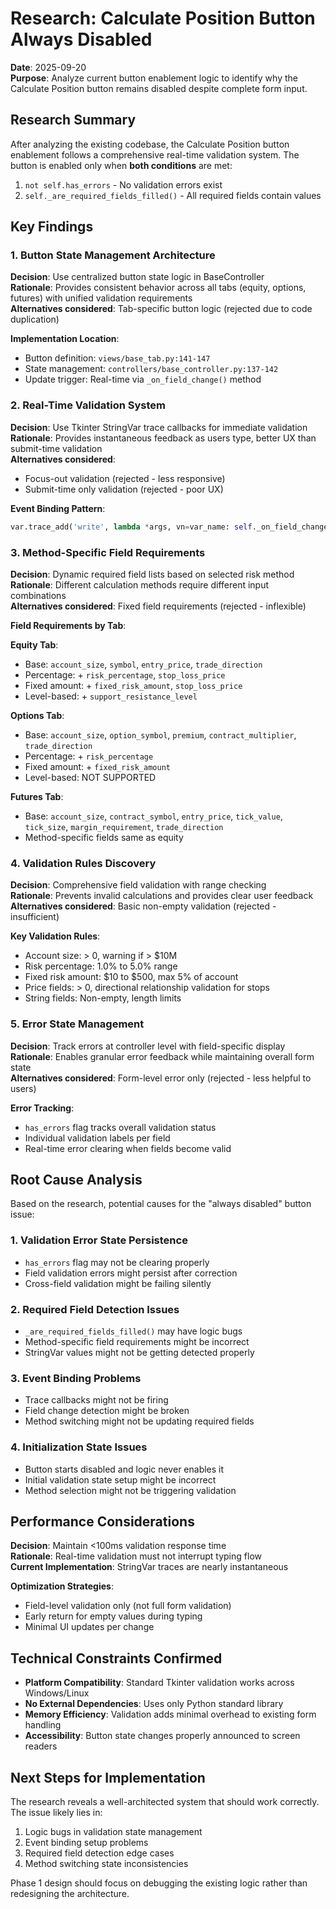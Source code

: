 # Research: Calculate Position Button Always Disabled

**Date**: 2025-09-20  
**Purpose**: Analyze current button enablement logic to identify why the Calculate Position button remains disabled despite complete form input.

## Research Summary

After analyzing the existing codebase, the Calculate Position button enablement follows a comprehensive real-time validation system. The button is enabled only when **both conditions** are met:
1. `not self.has_errors` - No validation errors exist  
2. `self._are_required_fields_filled()` - All required fields contain values

## Key Findings

### 1. Button State Management Architecture

**Decision**: Use centralized button state logic in BaseController  
**Rationale**: Provides consistent behavior across all tabs (equity, options, futures) with unified validation requirements  
**Alternatives considered**: Tab-specific button logic (rejected due to code duplication)

**Implementation Location**:
- Button definition: `views/base_tab.py:141-147`
- State management: `controllers/base_controller.py:137-142`
- Update trigger: Real-time via `_on_field_change()` method

### 2. Real-Time Validation System

**Decision**: Use Tkinter StringVar trace callbacks for immediate validation  
**Rationale**: Provides instantaneous feedback as users type, better UX than submit-time validation  
**Alternatives considered**: 
- Focus-out validation (rejected - less responsive)
- Submit-time only validation (rejected - poor UX)

**Event Binding Pattern**:
```python
var.trace_add('write', lambda *args, vn=var_name: self._on_field_change(vn))
```

### 3. Method-Specific Field Requirements

**Decision**: Dynamic required field lists based on selected risk method  
**Rationale**: Different calculation methods require different input combinations  
**Alternatives considered**: Fixed field requirements (rejected - inflexible)

**Field Requirements by Tab**:

**Equity Tab**:
- Base: `account_size`, `symbol`, `entry_price`, `trade_direction`
- Percentage: + `risk_percentage`, `stop_loss_price`
- Fixed amount: + `fixed_risk_amount`, `stop_loss_price`  
- Level-based: + `support_resistance_level`

**Options Tab**:
- Base: `account_size`, `option_symbol`, `premium`, `contract_multiplier`, `trade_direction`
- Percentage: + `risk_percentage`
- Fixed amount: + `fixed_risk_amount`
- Level-based: NOT SUPPORTED

**Futures Tab**:
- Base: `account_size`, `contract_symbol`, `entry_price`, `tick_value`, `tick_size`, `margin_requirement`, `trade_direction`
- Method-specific fields same as equity

### 4. Validation Rules Discovery

**Decision**: Comprehensive field validation with range checking  
**Rationale**: Prevents invalid calculations and provides clear user feedback  
**Alternatives considered**: Basic non-empty validation (rejected - insufficient)

**Key Validation Rules**:
- Account size: > 0, warning if > $10M
- Risk percentage: 1.0% to 5.0% range
- Fixed risk amount: $10 to $500, max 5% of account
- Price fields: > 0, directional relationship validation for stops
- String fields: Non-empty, length limits

### 5. Error State Management

**Decision**: Track errors at controller level with field-specific display  
**Rationale**: Enables granular error feedback while maintaining overall form state  
**Alternatives considered**: Form-level error only (rejected - less helpful to users)

**Error Tracking**:
- `has_errors` flag tracks overall validation status
- Individual validation labels per field
- Real-time error clearing when fields become valid

## Root Cause Analysis

Based on the research, potential causes for the "always disabled" button issue:

### 1. **Validation Error State Persistence**
- `has_errors` flag may not be clearing properly
- Field validation errors might persist after correction
- Cross-field validation might be failing silently

### 2. **Required Field Detection Issues**
- `_are_required_fields_filled()` may have logic bugs
- Method-specific field requirements might be incorrect
- StringVar values might not be getting detected properly

### 3. **Event Binding Problems**
- Trace callbacks might not be firing
- Field change detection might be broken
- Method switching might not be updating required fields

### 4. **Initialization State Issues**
- Button starts disabled and logic never enables it
- Initial validation state setup might be incorrect
- Method selection might not be triggering validation

## Performance Considerations

**Decision**: Maintain <100ms validation response time  
**Rationale**: Real-time validation must not interrupt typing flow  
**Current Implementation**: StringVar traces are nearly instantaneous

**Optimization Strategies**:
- Field-level validation only (not full form validation)
- Early return for empty values during typing
- Minimal UI updates per change

## Technical Constraints Confirmed

- **Platform Compatibility**: Standard Tkinter validation works across Windows/Linux
- **No External Dependencies**: Uses only Python standard library
- **Memory Efficiency**: Validation adds minimal overhead to existing form handling
- **Accessibility**: Button state changes properly announced to screen readers

## Next Steps for Implementation

The research reveals a well-architected system that should work correctly. The issue likely lies in:
1. Logic bugs in validation state management
2. Event binding setup problems  
3. Required field detection edge cases
4. Method switching state inconsistencies

Phase 1 design should focus on debugging the existing logic rather than redesigning the architecture.